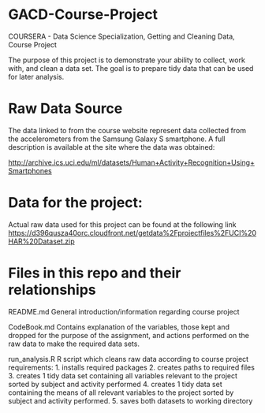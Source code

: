 # GACD-Course-Project
COURSERA - Data Science Specialization, Getting and Cleaning Data, Course Project

The purpose of this project is to demonstrate your ability to collect, work with, and clean 
a data set. The goal is to prepare tidy data that can be used for later analysis. 

# Raw Data Source

The data linked to from the course website represent data collected from the accelerometers 
from the Samsung Galaxy S smartphone. A full description is available at the 
site where the data was obtained:

http://archive.ics.uci.edu/ml/datasets/Human+Activity+Recognition+Using+Smartphones 

# Data for the project: 

Actual raw data used for this project can be found at the following link
https://d396qusza40orc.cloudfront.net/getdata%2Fprojectfiles%2FUCI%20HAR%20Dataset.zip 

# Files in this repo and their relationships

README.md
	General introduction/information regarding course project

CodeBook.md
	Contains explanation of the variables, those kept and dropped for the purpose of the assignment,
	and actions performed on the raw data to make the required data sets. 
	
run_analysis.R 
	R script which cleans raw data according to course project requirements:
		1. installs required packages
		2. creates paths to required files
		3. creates 1 tidy data set containing all variables relevant to the project 
		sorted by subject and activity performed
		4. creates 1 tidy data set containing the means of all relevant variables to the project
		sorted by subject and activity performed. 
		5. saves both datasets to working directory